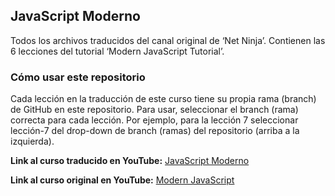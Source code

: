 ## JavaScript Moderno

Todos los archivos traducidos del canal original de ‘Net Ninja’.  Contienen las 6 lecciones del tutorial ‘Modern JavaScript Tutorial’.

### Cómo usar este repositorio

Cada lección en la traducción de este curso tiene su propia rama (branch) de GitHub en este repositorio.  Para usar, seleccionar el branch (rama) correcta para cada lección. Por ejemplo, para la lección 7 seleccionar lección-7 del drop-down de branch (ramas) del repositorio (arriba a la izquierda).

**Link al curso traducido en YouTube:** [JavaScript Moderno](https://www.youtube.com/channel/UCuSHTq2yiCY5QBNoEXv8JpA/)

**Link al curso original en YouTube:** [Modern JavaScript](https://www.youtube.com/playlist?list=PL4cUxeGkcC9haFPT7J25Q9GRB_ZkFrQAc)
